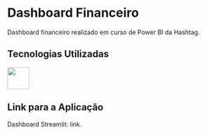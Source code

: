 # Dashboard Financeiro

Dashboard financeiro realizado em curso de Power BI da Hashtag.

## Tecnologias Utilizadas

<img src="https://avatars.githubusercontent.com/u/42988494?s=200&v=4" width="50" height="50"/>

## Link para a Aplicação

Dashboard Streamlit: <a style="text-decoration:none;" href="https://app.powerbi.com/view?r=eyJrIjoiNzU4MWY1ODgtZDNiMC00MzQ1LWFkZGYtMjFjZDQ0YTI5YWEwIiwidCI6IjFmZTA1YTY2LWNhMjYtNGJmZC1hZDlkLWQzMDRhZGViMjIwNSJ9" target="_blank">link</a>.
